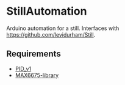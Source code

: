 # StillAutomation

Arduino automation for a still. Interfaces with 
<https://github.com/levidurham/Still>.

## Requirements

* [PID_v1](https://github.com/br3ttb/Arduino-PID-Library)
* [MAX6675-library](https://github.com/adafruit/MAX6675-library)
